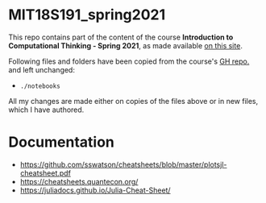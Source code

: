 # MIT18S191_spring2021

This repo contains part of the content of the course **Introduction to Computational Thinking - Spring 2021**, as made available [on this site](https://computationalthinking.mit.edu/Spring21/).

Following files and folders have been copied from the course's [GH repo.](https://github.com/mitmath/18S191) and left unchanged:
* `./notebooks`

All my changes are made either on copies of the files above or in new files, which I have authored.

# Documentation
* https://github.com/sswatson/cheatsheets/blob/master/plotsjl-cheatsheet.pdf
* https://cheatsheets.quantecon.org/
* https://juliadocs.github.io/Julia-Cheat-Sheet/

